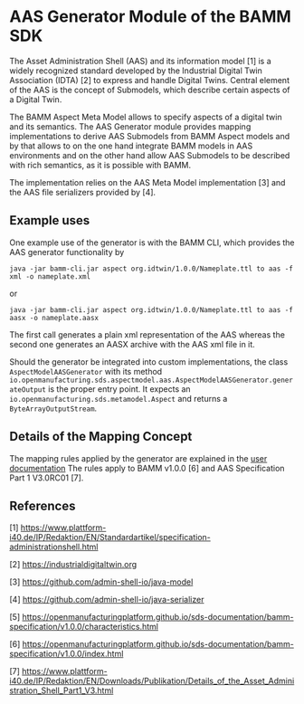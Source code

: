 # AAS Generator Module of the BAMM SDK

The Asset Administration Shell (AAS) and its information model [1] is a widely recognized standard developed by the 
Industrial Digital Twin Association (IDTA) [2] to express and handle Digital Twins. Central element of the AAS is 
the concept of Submodels, which describe certain aspects of a Digital Twin.

The BAMM Aspect Meta Model allows to specify aspects of a digital twin and its semantics. 
The AAS Generator module provides mapping implementations to derive AAS Submodels from BAMM Aspect models
and by that allows to on the one hand integrate BAMM models in AAS environments and on the other hand allow 
AAS Submodels to be described with rich semantics, as it is possible with BAMM.

The implementation relies on the AAS Meta Model implementation [3] and the AAS file serializers provided by [4].

## Example uses
One example use of the generator is with the BAMM CLI, which provides the AAS generator functionality by
```
java -jar bamm-cli.jar aspect org.idtwin/1.0.0/Nameplate.ttl to aas -f xml -o nameplate.xml
```
or
```
java -jar bamm-cli.jar aspect org.idtwin/1.0.0/Nameplate.ttl to aas -f aasx -o nameplate.aasx
```
The first call generates a plain xml representation of the AAS whereas the second one generates an AASX archive
with the AAS xml file in it.
 
Should the generator be integrated into custom implementations, the class `AspectModelAASGenerator`
with its method `io.openmanufacturing.sds.aspectmodel.aas.AspectModelAASGenerator.generateOutput` is the 
proper entry point. It expects an `io.openmanufacturing.sds.metamodel.Aspect` and returns a 
`ByteArrayOutputStream`.


## Details of the Mapping Concept
The mapping rules applied by the generator are explained in the [user documentation](https://openmanufacturingplatform.github.io/sds-documentation/sds-developer-guide/tooling-guide/java-aspect-tooling.html#details-mapping-aas) 
The rules apply to BAMM v1.0.0 [6] and  AAS Specification Part 1 V3.0RC01 [7].


## References
[1] https://www.plattform-i40.de/IP/Redaktion/EN/Standardartikel/specification-administrationshell.html

[2] https://industrialdigitaltwin.org

[3] https://github.com/admin-shell-io/java-model

[4] https://github.com/admin-shell-io/java-serializer

[5] https://openmanufacturingplatform.github.io/sds-documentation/bamm-specification/v1.0.0/characteristics.html

[6] https://openmanufacturingplatform.github.io/sds-documentation/bamm-specification/v1.0.0/index.html

[7] https://www.plattform-i40.de/IP/Redaktion/EN/Downloads/Publikation/Details_of_the_Asset_Administration_Shell_Part1_V3.html
